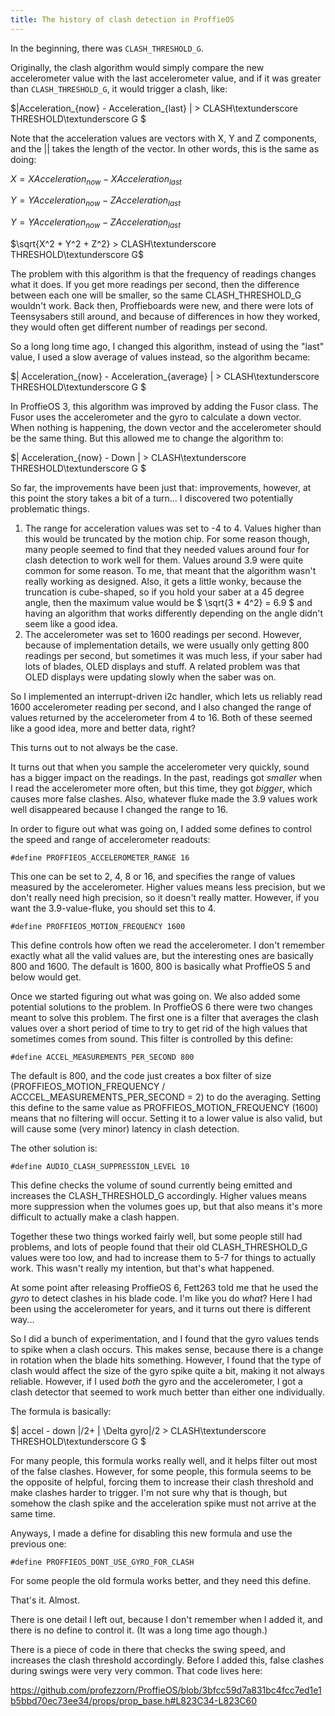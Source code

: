 ```yaml
---
title: The history of clash detection in ProffieOS
---
```


In the beginning, there was `CLASH_THRESHOLD_G`.

Originally, the clash algorithm would simply compare the new accelerometer value with the last accelerometer value, and if it was greater than `CLASH_THRESHOLD_G`, it would trigger a clash, like:

$|Acceleration_{now} - Acceleration_{last} | > CLASH\textunderscore THRESHOLD\textunderscore G $

Note that the acceleration values are vectors with X, Y and Z components, and the || takes the length of the vector. In other words, this is the same as doing:

$X = XAcceleration_{now} - XAcceleration_{last}$

$Y = YAcceleration_{now} - ZAcceleration_{last}$

$Y = YAcceleration_{now} - ZAcceleration_{last}$

$\sqrt{X^2 + Y^2 + Z^2} > CLASH\textunderscore THRESHOLD\textunderscore G$

The problem with this algorithm is that the frequency of readings changes what it does. If you get more readings per second, then the difference between each one will be smaller, so the same CLASH_THRESHOLD_G wouldn't work. Back then, Proffieboards were new, and there were lots of Teensysabers still around, and because of differences in how they worked, they would often get different number of readings per second.

So a long long time ago, I changed this algorithm, instead of using the "last" value, I used a slow average of values instead, so the algorithm became:

$| Acceleration_{now} - Acceleration_{average} | > CLASH\textunderscore THRESHOLD\textunderscore G $

In ProffieOS 3, this algorithm was improved by adding the Fusor class. The Fusor uses the accelerometer and the gyro to calculate a down vector. When nothing is happening, the down vector and the accelerometer should be the same thing.  But this allowed me to change the algorithm to:

$| Acceleration_{now} - Down | > CLASH\textunderscore THRESHOLD\textunderscore G $

So far, the improvements have been just that: improvements, however, at this point the story takes a bit of a turn... I discovered two potentially problematic things.

1. The range for acceleration values was set to -4 to 4. Values higher than this would be truncated by the motion chip. For some reason though, many people seemed to find that they needed values around four for clash detection to work well for them. Values around 3.9 were quite common for some reason. To me, that meant that the algorithm wasn't really working as designed. Also, it gets a little wonky, because the truncation is cube-shaped, so if you hold your saber at a 45 degree angle, then the maximum value would be $ \sqrt{3 * 4^2} = 6.9 $ and having an algorithm that works differently depending on the angle didn't seem like a good idea.
2. The accelerometer was set to 1600 readings per second. However, because of implementation details, we were usually only getting 800 readings per second, but sometimes it was much less, if your saber had lots of blades, OLED displays and stuff.  A related problem was that OLED displays were updating slowly when the saber was on.

So I implemented an interrupt-driven i2c handler, which lets us reliably read 1600 accelerometer reading per second, and I also changed the range of values returned by the accelerometer from 4 to 16. Both of these seemed like a good idea, more and better data, right?

This turns out to not always be the case.

It turns out that when you sample the accelerometer very quickly, sound has a bigger impact on the readings. In the past, readings got *smaller* when I read the accelerometer more often, but this time, they got *bigger*, which causes more false clashes. Also, whatever fluke made the 3.9 values work well disappeared because I changed the range to 16.

In order to figure out what was going on, I added some defines to control the speed and range of accelerometer readouts:

```
#define PROFFIEOS_ACCELEROMETER_RANGE 16
```
This one can be set to 2, 4, 8 or 16, and specifies the range of values measured by the accelerometer. Higher values means less precision, but we don't really need high precision, so it doesn't really matter. However, if you want the 3.9-value-fluke, you should set this to 4.

```
#define PROFFIEOS_MOTION_FREQUENCY 1600
```
This define controls how often we read the accelerometer. I don't remember exactly what all the valid values are, but the interesting ones are basically 800 and 1600. The default is 1600, 800 is basically what ProffieOS 5 and below would get.

Once we started figuring out what was going on. We also added some potential solutions to the problem. In ProffieOS 6 there were two changes meant to solve this problem. The first one is a filter that averages the clash values over a short period of time to try to get rid of the high values that sometimes comes from sound. This filter is controlled by this define:

```
#define ACCEL_MEASUREMENTS_PER_SECOND 800
```

The default is 800, and the code just creates a box filter of size (PROFFIEOS_MOTION_FREQUENCY / ACCCEL_MEASUREMENTS_PER_SECOND = 2) to do the averaging. Setting this define to the same value as PROFFIEOS_MOTION_FREQUENCY (1600) means that no filtering will occur. Setting it to a lower value is also valid, but will cause some (very minor) latency in clash detection.

The other solution is:
```
#define AUDIO_CLASH_SUPPRESSION_LEVEL 10
```
This define checks the volume of sound currently being emitted and increases the CLASH_THRESHOLD_G accordingly. Higher values means more suppression when the volumes goes up, but that also means it's more difficult to actually make a clash happen.

Together these two things worked fairly well, but some people still had problems, and lots of people found that their old CLASH_THRESHOLD_G values were too low, and had to increase them to 5-7 for things to actually work. This wasn't really my intention, but that's what happened.

At some point after releasing ProffieOS 6, Fett263 told me that he used the *gyro* to detect clashes in his blade code.  I'm like you do *what*? Here I had been using the accelerometer for years, and it turns out there is different way...

So I did a bunch of experimentation, and I found that the gyro values tends to spike when a clash occurs. This makes sense, because there is a change in rotation when the blade hits something. However, I found that the type of clash would affect the size of  the gyro spike quite a bit, making it not always reliable. However, if I used *both* the gyro and the accelerometer, I got a clash detector that seemed to work much better than either one individually.

The formula is basically:

$| accel - down |/2+ | \Delta gyro|/2 > CLASH\textunderscore THRESHOLD\textunderscore G $

For many people, this formula works really well, and it helps filter out most of the false clashes. However, for some people, this formula seems to be the opposite of helpful, forcing them to increase their clash threshold and make clashes harder to trigger. I'm not sure why that is though, but somehow the clash spike and the acceleration spike must not arrive at the same time.

Anyways, I made a define for disabling this new formula and use the previous one:

```
#define PROFFIEOS_DONT_USE_GYRO_FOR_CLASH
```

For some people the old formula works better, and they need this define.

That's it.
Almost.

There is one detail I left out, because I don't remember when I added it, and there is no define to control it. (It was a long time ago though.)

There is a piece of code in there that checks the swing speed, and increases the clash threshold accordingly. Before I added this, false clashes during swings were very very common. That code lives here:

https://github.com/profezzorn/ProffieOS/blob/3bfcc59d7a831bc4fcc7ed1e1b5bbd70ec73ee34/props/prop_base.h#L823C34-L823C60

